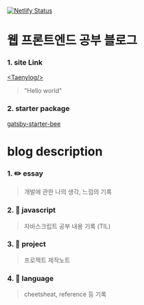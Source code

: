 [![Netlify Status](https://api.netlify.com/api/v1/badges/4c522dc6-ee2f-4471-87d4-d80e176b0a69/deploy-status)](https://app.netlify.com/sites/taeny/deploys)

# 웹 프론트엔드 공부 블로그

### 1. site Link

[\<Taenylog\/\>](https://taeny.dev)

> "Hello world"

### 2. starter package

[gatsby-starter-bee](https://github.com/JaeYeopHan/gatsby-starter-bee)

# blog description

### 1. :pencil2: essay

> 개발에 관한 나의 생각, 느낌의 기록

### 2. :closed_book: javascript

> 자바스크립트 공부 내용 기록 (TIL)

### 3. 🔮 project

> 프로젝트 제작노트

### 4. 🤖 language

> cheetsheat, reference 등 기록
